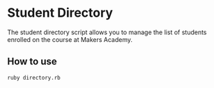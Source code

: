 Student Directory
=================

The student directory script allows you to manage the list of students enrolled on the course at Makers Academy.

How to use
----------

```
ruby directory.rb
```
